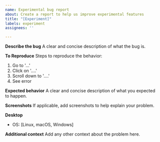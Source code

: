 ```yaml
---
name: Experimental bug report
about: Create a report to help us improve experimental features
title: "[Experiment]"
labels: experiment
assignees: ''

---
```


**Describe the bug**
A clear and concise description of what the bug is.

**To Reproduce**
Steps to reproduce the behavior:
1. Go to '...'
2. Click on '....'
3. Scroll down to '....'
4. See error

**Expected behavior**
A clear and concise description of what you expected to happen.

**Screenshots**
If applicable, add screenshots to help explain your problem.

**Desktop**
 - OS: [Linux, macOS, Windows]

**Additional context**
Add any other context about the problem here.
